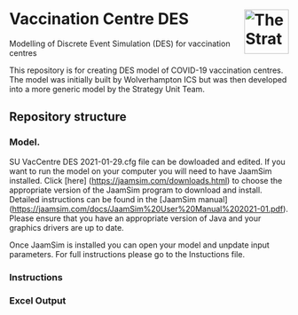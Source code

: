 # Vaccination Centre DES  [<img src="https://www.strategyunitwm.nhs.uk/themes/custom/ie_bootstrap/logo.svg" title="The Strategy Unit" alt="The Strategy Unit Logo" align="right" height="80"/>](https://www.strategyunitwm.nhs.uk/)
Modelling of Discrete Event Simulation (DES) for vaccination centres

This repository is for creating DES model of COVID-19 vaccination centres. The model was initially built by Wolverhampton ICS but was then developed into a more generic model by the Strategy Unit Team.

## Repository structure
### Model. 
SU VacCentre DES 2021-01-29.cfg file can be dowloaded and edited. If you want to run the model on your computer you will need to have JaamSim installed. Click [here] (https://jaamsim.com/downloads.html) to choose the appropriate version of the JaamSim program to download and install. Detailed instructions can be found in the [JaamSim manual] (https://jaamsim.com/docs/JaamSim%20User%20Manual%202021-01.pdf). Please ensure that you have an appropriate version of Java and your graphics drivers are up to date.

Once JaamSim is installed you can open your model and unpdate input parameters. For full instructions please go to the Instuctions file. 

### Instructions


### Excel Output
